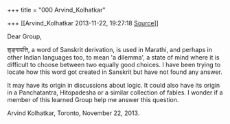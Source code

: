 +++
title = "000 Arvind_Kolhatkar"

+++
[[Arvind_Kolhatkar	2013-11-22, 19:27:18 [Source](https://groups.google.com/g/samskrita/c/uPs9NjXb0-o)]]



Dear Group,

  

शृङ्गापत्ति, a word of Sanskrit derivation, is used in Marathi, and perhaps in other Indian languages too, to mean 'a dilemma', a state of mind where it is difficult to choose between two equally good choices.
I have been trying to locate how this word got created in Sanskrit but have not found any answer.  

  

It may have its origin in discussions about logic. It could also have its origin in a Panchatantra, Hitopadesha or a similar collection of fables. I wonder if a member of this learned Group help me answer this question.

  

Arvind Kolhatkar, Toronto, November 22, 2013.

